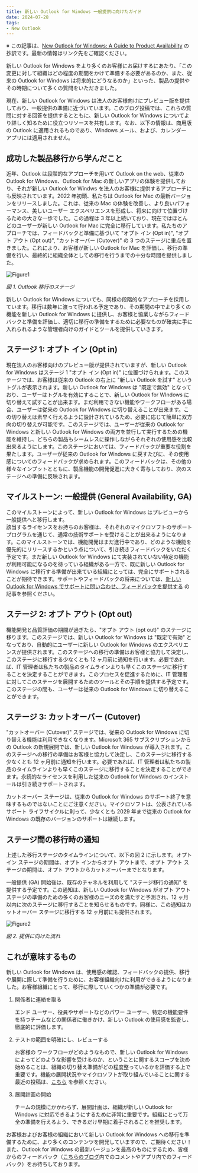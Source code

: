 ```yaml
---
title: 新しい Outlook for Windows 一般提供に向けたガイド
date: 2024-07-28
tags: 
- New Outlook
---
```


※ この記事は、[New Outlook for Windows: A Guide to Product Availability](https://techcommunity.microsoft.com/t5/outlook-blog/new-outlook-for-windows-a-guide-to-product-availability/ba-p/4078895) の抄訳です。最新の情報はリンク先をご確認ください。  

新しい Outlook for Windows をより多くのお客様にお届けするにあたり、「この変更に対して組織はどの程度の期間をかけて準備する必要があるのか、また、従来の Outlook for Windows は将来的にどうなるのか」といった、製品の提供やその時期について多くの質問をいただきました。  

現在、新しい Outlook for Windows は法人のお客様向けにプレビュー版を提供しており、一般提供の準備に近づいています。このブログ投稿では、これらの質問に対する回答を提供するとともに、新しい Outlook for Windows についてより詳しく知るために役立つリソースを共有します。なお、以下の情報は、商用版の Outlook に適用されるものであり、Windows メール、および、カレンダー アプリには適用されません。

## 成功した製品移行から学んだこと

近年、Outlook は段階的なアプローチを用いて Outlook on the web、従来の Outlook for Windows、Outlook for Mac の新しいアプリの体験を提供しており、それが新しい Outlook for Windws を法人のお客様に提供するアプローチにも反映されています。2022 年初頭、私たちは Outlook for Mac の最新バージョンをリリースしました。これは、従来の Mac の体験を改善し、より良いパフォーマンス、美しいユーザー エクスペリエンスを形成し、将来に向けて位置づけるための大きな一歩でした。この過程は 3 年以上続いており、現在ではほとんどのユーザーが新しい Outlook for Mac に完全に移行しています。私たちのアプローチでは、フィードバックと準備に基づいて "オプト イン (Opt in)", "オプト アウト (Opt out)", "カットオーバー (Cutover)" の 3 つのステージに重点を置きました。これにより、お客様が新しい Outlook for Mac を評価し、移行の準備を行い、最終的に組織全体としての移行を行うまでの十分な時間を提供しました。  

![Figure1](figure1.png)

*図 1. Outlook 移行のステージ*  

新しい Outlook for Windows についても、同様の段階的なアプローチを採用しています。移行は数年に渡って行われる予定であり、その期間の中でより多くの機能を新しい Outlook for Windows に提供し、お客様と協業しながらフィードバックと準備を評価し、適切に移行の準備をするために必要なものが確実に手に入れられるような管理者向けのガイドとツールを提供していきます。

## ステージ 1: オプト イン (Opt in)

現在法人のお客様向けのプレビュー版が提供されていますが、新しい Outlook for Windows はステージ 1 "オプト イン (Opt in)" に位置づけられます。このステージでは、お客様は従来の Outlook の右上に "新しい Outlook を試す" というトグルが表示されます。新しい Outlook for Windows は "既定で無効" となっており、ユーザーはトグルを有効にすることで、新しい Outlook for WIndows に切り替えて試すことが出来ます。まだ利用できない機能やワークフローがある場合、ユーザーは従来の Outlook for Windows に切り替えることが出来ます。この切り替えは素早く行えるように設計されているため、必要に応じて簡単に双方向の切り替えが可能です。このステージでは、ユーザーが従来の Outlook for Windows と新しい Outlook for Windows の両方を並行して実行するための機能を維持し、どちらの製品もシームレスに操作しながらそれぞれの使用感を比較出来るようにします。このステージにおいては、フィードバックが重要な役割を果たします。ユーザーが従来の Outlook for Windows に戻すたびに、その使用感についてのフィードバックが求められます。このフィードバックは、その他の様々なインプットとともに、製品機能の開発促進に大きく寄与しており、次のステージへの準備に反映されます。  

## マイルストーン: 一般提供 (General Availability, GA)

このマイルストーンによって、新しい Outlook for Windows はプレビューから一般提供へと移行します。  
該当するライセンスをお持ちのお客様は、それぞれのマイクロソフトのサポート プログラムを通じて、通常の技術サポートを受けることが出来るようになります。このマイルストーンでは、機能開発はまだ進行中であり、どのような機能を優先的にリリースするかという点について、引き続きフィードバックをいただく予定です。まだ新しい Outlook for Windows にて実装されていない特定の機能が利用可能になるのを待っている組織がある一方で、既に新しい Outlook for Windows に移行する準備が出来ている組織にとっては、完全にサポートされることが期待できます。サポートやフィードバックの将来については、[新しい Outlook for Windows でサポートに問い合わせ、フィードバックを提供する](https://support.microsoft.com/ja-jp/office/contact-support-and-provide-feedback-in-new-outlook-for-windows-4a4bcc80-c71e-4e44-97c1-d0e62452ef4a) の記事を参照ください。  

## ステージ 2: オプト アウト (Opt out)

機能開発と品質評価の期間が過ぎたら、"オプト アウト (opt out)" のステージに移ります。このステージでは、新しい Outlook for Windows は "既定で有効" となっており、自動的にユーザーに新しい Outlook for Windows のエクスペリエンスが提供されます。このステージへの移行の準備はお客様と協力して決定し、このステージに移行する少なくとも 12 ヶ月前に通知を行います。必要であれば、IT 管理者は私たちの製品のタイムラインよりも早くこのステージに移行することを決定することができます。このプロセスを促進するために、IT 管理者に対してこのステージを展開するためのツールとその手順を提供する予定です。このステージの間も、ユーザーは従来の Outlook for Windows に切り替えることができます。

## ステージ 3: カットオーバー (Cutover)

"カットオーバー (Cutover)" ステージでは、従来の Outlook for Windows に切り替える機能は利用できなくなります。Microsoft 365 サブスクリプションからの Outlook の新規展開では、新しい Outlook for Windows が導入されます。このステージへの移行の準備はお客様と協力して決定し、このステージに移行する少なくとも 12 ヶ月前に通知を行います。必要であれば、IT 管理者は私たちの製品のタイムラインよりも早くこのステージに移行することを決定することができます。永続的なライセンスを利用した従来の Outlook for Windows のインストールは引き続きサポートされます。  

カットオーバー ステージは、従来の Outlook for Windows のサポート終了を意味するものではないことにご注意ください。マイクロソフトは、公表されているサポート ライフサイクルに則って、少なくとも 2029 年まで従来の Outlook for Windows の既存のバージョンのサポートは継続します。  

## ステージ間の移行時の通知

上述した移行ステージのタイムラインについて、以下の図 2 に示します。オプト イン ステージの期間は、オプト インからオプト アウトまで、オプト アウト ステージの期間は、オプト アウトからカットオーバーまでとなります。  

一般提供 (GA) 開始後は、既存のチャネルを利用して "ステージ移行の通知" を提供する予定です。この通知は、新しい Outlook for Windows がオプト アウト ステージの準備のための多くのお客様のニーズのを満たすと予測され、12 ヶ月以内に次のステージに移行することを知らせるものです。同様に、この通知はカットオーバー ステージに移行する 12 ヶ月前にも提供されます。  

![Figure2](figure2.png)

*図 2. 提供に向けた流れ*  

## これが意味するもの

新しい Outlook for Windows は、使用感の確認、フィードバックの提供、移行や展開に際して準備を行うために、お客様組織向けに利用ができるようになりました。お客様組織にとって、移行に際していくつかの準備が必要です。

1. 関係者に連絡を取る  
     
   エンド ユーザー、役員やサポートなどのパワー ユーザー、特定の機能要件を持つチームなどの関係者に働きかけ、新しい Outlook の使用感を監査し、徹底的に評価します。

2. テストの範囲を明確にし、レビューする  
     
   お客様の ワークフローがどのようなもので、新しい Outlook for Windows によってどのような影響を受けるのか、ということに関するスコープを決め始めることは、組織の切り替え準備がどの程度整っているかを評価する上で重要です。機能の展開状況やマイクロソフトが取り組んでいることに関する最近の投稿は、[こちら](https://techcommunity.microsoft.com/t5/outlook-blog/things-to-look-forward-to-in-the-new-outlook-for-windows/ba-p/3975602) を参照ください。

3. 展開計画の開始
   
   チームの規模にかかわらず、展開計画は、組織が新しい Outlook for Windows に対応できるようにするために非常に重要です。組織にとって万全の準備を行えるよう、できるだけ早期に着手されることを推奨します。  
 
お客様およびお客様の組織において新しい Outlook for Windows への移行を準備するために、より多くのコンテンツを開発していますので、ご期待ください！また、Outlook for Windows の最新バージョンを最高のものにするため、皆様からのフィードバック（[こちらのブログ](https://techcommunity.microsoft.com/t5/outlook-blog/new-outlook-for-windows-a-guide-to-product-availability/ba-p/4078895)内でのコメントやアプリ内でのフィードバック）をお待ちしております。  
